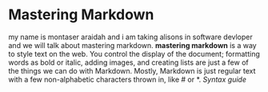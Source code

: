 # Mastering Markdown
my name is montaser araidah and i am taking alisons in software devloper and we will talk about mastering markdown.
**mastering markdown** is a way to style text on the web. You control the display of the document; formatting words as bold or italic, adding images, and creating lists are just a few of the things we can do with Markdown. Mostly, Markdown is just regular text with a few non-alphabetic characters thrown in, like # or *.
_Syntax guide_
